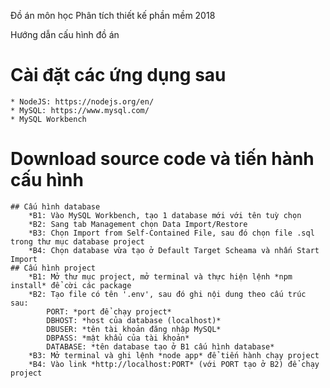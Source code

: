 Đồ án môn học Phân tích thiết kế phần mềm 2018

Hướng dẫn cấu hình đồ án

# Cài đặt các ứng dụng sau
    * NodeJS: https://nodejs.org/en/
    * MySQL: https://www.mysql.com/
    * MySQL Workbench

# Download source code và tiến hành cấu hình
    ## Cấu hình database
        *B1: Vào MySQL Workbench, tạo 1 database mới với tên tuỳ chọn
        *B2: Sang tab Management chọn Data Import/Restore
        *B3: Chọn Import from Self-Contained File, sau đó chọn file .sql trong thư mục database project
        *B4: Chọn database vừa tạo ở Default Target Scheama và nhấn Start Import
    ## Cấu hình project
        *B1: Mở thư mục project, mở terminal và thực hiện lệnh *npm install* để cời các package
        *B2: Tạo file có tên '.env', sau đó ghi nội dung theo cấu trúc sau:
            PORT: *port để chạy project*
            DBHOST: *host của database (localhost)*
            DBUSER: *tên tài khoản đăng nhập MySQL*
            DBPASS: *mật khẩu của tài khoản*
            DATABASE: *tên database tạo ở B1 cấu hình database*
        *B3: Mở terminal và ghi lệnh *node app* để tiến hành chạy project
        *B4: Vào link *http://localhost:PORT* (với PORT tạo ở B2) để chạy project